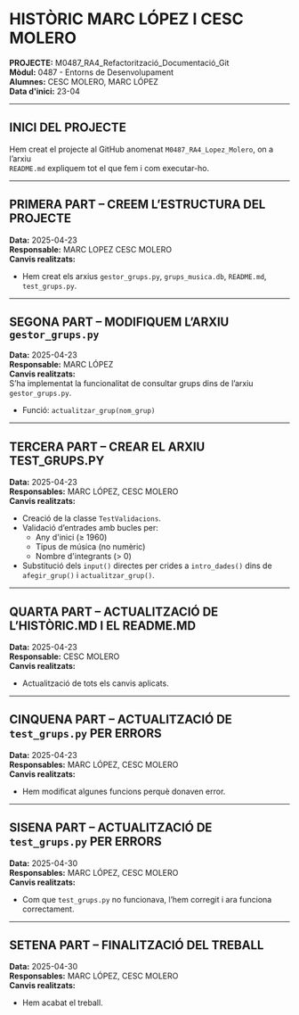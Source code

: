 # HISTÒRIC MARC LÓPEZ I CESC MOLERO

**PROJECTE:** M0487_RA4_Refactorització_Documentació_Git  
**Mòdul:** 0487 - Entorns de Desenvolupament  
**Alumnes:** CESC MOLERO, MARC LÓPEZ  
**Data d'inici:** 23-04

---

## INICI DEL PROJECTE

Hem creat el projecte al GitHub anomenat `M0487_RA4_Lopez_Molero`, on a l’arxiu  
`README.md` expliquem tot el que fem i com executar-ho.

---

## PRIMERA PART – CREEM L’ESTRUCTURA DEL PROJECTE

**Data:** 2025-04-23  
**Responsable:** MARC LOPEZ CESC MOLERO  
**Canvis realitzats:**
- Hem creat els arxius `gestor_grups.py`, `grups_musica.db`, `README.md`, `test_grups.py`.

---

## SEGONA PART – MODIFIQUEM L’ARXIU `gestor_grups.py`

**Data:** 2025-04-23  
**Responsable:** MARC LÓPEZ  
**Canvis realitzats:**  
S’ha implementat la funcionalitat de consultar grups dins de l’arxiu `gestor_grups.py`.  
- Funció: `actualitzar_grup(nom_grup)`

---

## TERCERA PART – CREAR EL ARXIU TEST_GRUPS.PY

**Data:** 2025-04-23  
**Responsables:** MARC LÓPEZ, CESC MOLERO  
**Canvis realitzats:**
- Creació de la classe `TestValidacions`.  
- Validació d’entrades amb bucles per:  
  - Any d'inici (≥ 1960)  
  - Tipus de música (no numèric)  
  - Nombre d'integrants (> 0)  
- Substitució dels `input()` directes per crides a `intro_dades()` dins de `afegir_grup()` i `actualitzar_grup()`.

---

## QUARTA PART – ACTUALITZACIÓ DE L’HISTÒRIC.MD I EL README.MD

**Data:** 2025-04-23  
**Responsable:** CESC MOLERO  
**Canvis realitzats:**
- Actualització de tots els canvis aplicats.

---

## CINQUENA PART – ACTUALITZACIÓ DE `test_grups.py` PER ERRORS

**Data:** 2025-04-23  
**Responsables:** MARC LÓPEZ, CESC MOLERO  
**Canvis realitzats:**
- Hem modificat algunes funcions perquè donaven error.

---

## SISENA PART – ACTUALITZACIÓ DE `test_grups.py` PER ERRORS

**Data:** 2025-04-30  
**Responsables:** MARC LÓPEZ, CESC MOLERO  
**Canvis realitzats:**
- Com que `test_grups.py` no funcionava, l’hem corregit i ara funciona correctament.

---

## SETENA PART – FINALITZACIÓ DEL TREBALL

**Data:** 2025-04-30  
**Responsables:** MARC LÓPEZ, CESC MOLERO  
**Canvis realitzats:**
- Hem acabat el treball.
